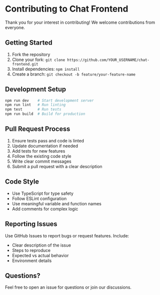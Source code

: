 # Contributing to Chat Frontend

Thank you for your interest in contributing! We welcome contributions from everyone.

## Getting Started

1. Fork the repository
2. Clone your fork: `git clone https://github.com/YOUR_USERNAME/chat-frontend.git`
3. Install dependencies: `npm install`
4. Create a branch: `git checkout -b feature/your-feature-name`

## Development Setup

```bash
npm run dev    # Start development server
npm run lint   # Run linting
npm test       # Run tests
npm run build  # Build for production
```

## Pull Request Process

1. Ensure tests pass and code is linted
2. Update documentation if needed
3. Add tests for new features
4. Follow the existing code style
5. Write clear commit messages
6. Submit a pull request with a clear description

## Code Style

- Use TypeScript for type safety
- Follow ESLint configuration
- Use meaningful variable and function names
- Add comments for complex logic

## Reporting Issues

Use GitHub Issues to report bugs or request features. Include:
- Clear description of the issue
- Steps to reproduce
- Expected vs actual behavior
- Environment details

## Questions?

Feel free to open an issue for questions or join our discussions.